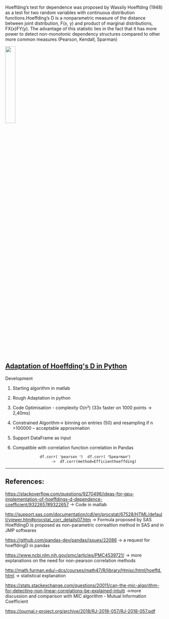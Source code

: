 


Hoeffding’s test for dependence was proposed by Wassily Hoeffding (1948) as a test for two random variables
with continuous distribution functions.Hoeffding’s D is a nonparametric measure of the distance
between joint distribution, F(x, y) and product of marginal distributions, FX(x)FY(y).
The advantage of this statistic lies in the fact that it has more power to detect non-monotonic dependency structures 
compared to other more common measures (Pearson, Kendall, Sparman)


<a href="https://paulvandev.github.io/HoeffdingD/pictures/Capture_hoeffding.PNG"><img class="fig" src="https://paulvandev.github.io/HoeffdingD/pictures/Capture_hoeffding.PNG" style="width:25%; height:auto;"/></a>





## [Adaptation of Hoeffding's D in Python](https://github.com/PaulVanDev/HoeffdingD/blob/master/EfficientHoeffdingD.ipynb)

Development
1. Starting algorithm in matlab
2. Rough Adaptation in python
3. Code Optimisation - complexity O(n²)  (33x faster on 1000 points -> 2,40ms)
4. Constrained Algorithm-> binning on entries (50) and resampling if n >100000 – acceptable approximation
5. Support DataFrame as input
6. Compatible with correlation function correlation in Pandas
	
	               df.corr( ʺpearson ʺ)  df.corr( ʺSpearmanʺ) 
		                ->  df.corr(method=Efficienthoeffding)




*****************************************************************************************************************************************

## References:

https://stackoverflow.com/questions/9270496/ideas-for-gpu-implementation-of-hoeffdings-d-dependence-coefficient/9322657#9322657
-> Code in matlab

http://support.sas.com/documentation/cdl/en/procstat/67528/HTML/default/viewer.htm#procstat_corr_details07.htm
-> Formula proposed by SAS
HoeffdingD is proposed as non-parametric correaltion method in SAS and in JMP softwares

https://github.com/pandas-dev/pandas/issues/22086
-> a request for hoeffdingD in pandas

https://www.ncbi.nlm.nih.gov/pmc/articles/PMC4539721/
-> more explanations on the need for non-pearson correlation methods


http://math.furman.edu/~dcs/courses/math47/R/library/Hmisc/html/hoeffd.html
-> statistical explanation

https://stats.stackexchange.com/questions/20011/can-the-mic-algorithm-for-detecting-non-linear-correlations-be-explained-intuiti
->more discussion and comparison with MIC algorithm - Mutual Information Coefficient

https://journal.r-project.org/archive/2018/RJ-2018-057/RJ-2018-057.pdf
